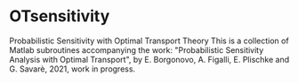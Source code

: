 # OTsensitivity
Probabilistic Sensitivity with Optimal Transport Theory
This is a collection of Matlab subroutines accompanying the work: "Probabilistic Sensitivity Analysis with Optimal Transport", by E. Borgonovo, A. Figalli, E. Plischke and G. Savarè, 2021, work in progress.
